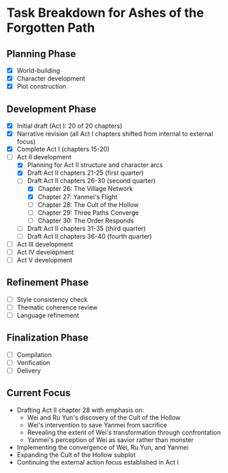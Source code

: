 # Task Breakdown for Ashes of the Forgotten Path

## Planning Phase
- [x] World-building
- [x] Character development
- [x] Plot construction

## Development Phase
- [x] Initial draft (Act I: 20 of 20 chapters)
- [x] Narrative revision (all Act I chapters shifted from internal to external focus)
- [x] Complete Act I (chapters 15-20)
- [ ] Act II development
  - [x] Planning for Act II structure and character arcs
  - [x] Draft Act II chapters 21-25 (first quarter)
  - [ ] Draft Act II chapters 26-30 (second quarter)
    - [x] Chapter 26: The Village Network
    - [x] Chapter 27: Yanmei's Flight
    - [ ] Chapter 28: The Cult of the Hollow
    - [ ] Chapter 29: Three Paths Converge
    - [ ] Chapter 30: The Order Responds
  - [ ] Draft Act II chapters 31-35 (third quarter)
  - [ ] Draft Act II chapters 36-40 (fourth quarter)
- [ ] Act III development
- [ ] Act IV development
- [ ] Act V development

## Refinement Phase
- [ ] Style consistency check
- [ ] Thematic coherence review
- [ ] Language refinement

## Finalization Phase
- [ ] Compilation
- [ ] Verification
- [ ] Delivery

## Current Focus
- Drafting Act II chapter 28 with emphasis on:
  - Wei and Ru Yun's discovery of the Cult of the Hollow
  - Wei's intervention to save Yanmei from sacrifice
  - Revealing the extent of Wei's transformation through confrontation
  - Yanmei's perception of Wei as savior rather than monster
- Implementing the convergence of Wei, Ru Yun, and Yanmei
- Expanding the Cult of the Hollow subplot
- Continuing the external action focus established in Act I
